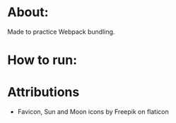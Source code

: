 # About:
Made to practice Webpack bundling.

# How to run:

# Attributions
- Favicon, Sun and Moon icons by Freepik on flaticon
